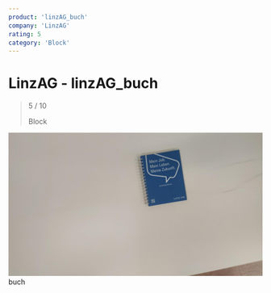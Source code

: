 ```yaml
---
product: 'linzAG_buch'
company: 'LinzAG'
rating: 5
category: 'Block'
---
```


# LinzAG - linzAG_buch
>
> 5 / 10
>
> Block

![linzAG_buch](assets\linzag-linzag_buch-2ce403c4-f164-4480-bf16-17809390f0ae.jpg)
buch
